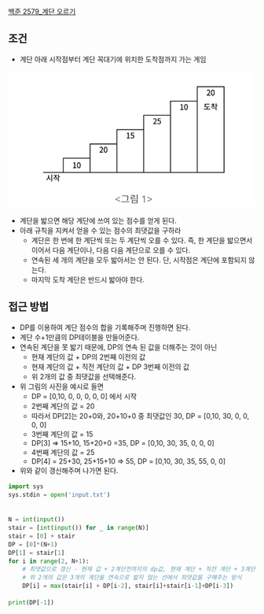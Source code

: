 [백준 2579_계단 오르기](https://www.acmicpc.net/problem/2579)


## 조건
- 계단 아래 시작점부터 계단 꼭대기에 위치한 도착점까지 가는 게임

 ![](assets/Pasted%20image%2020221010151941.png)

- 계단을 밟으면 해당 계단에 쓰여 있는 점수를 얻게 된다.
- 아래 규칙을 지켜서 얻을 수 있는 점수의 최댓값을 구하라
	- 계단은 한 번에 한 계단씩 또는 두 계단씩 오를 수 있다. 즉, 한 계단을 밟으면서 이어서 다음 계단이나, 다음 다음 계단으로 오를 수 있다.
	- 연속된 세 개의 계단을 모두 밟아서는 안 된다. 단, 시작점은 계단에 포함되지 않는다.
	- 마지막 도착 계단은 반드시 밟아야 한다.



## 접근 방법
- DP를 이용하여 계단 점수의 합을 기록해주며 진행하면 된다.
- 계단 수+1만큼의 DP테이블을 만들어준다.
- 연속된 계단을 못 밟기 때문에, DP의 연속 된 값을 더해주는 것이 아닌
	- 현재 계단의 값 + DP의 2번째 이전의 값
	- 현재 계단의 값 + 직전 계단의 값 + DP 3번째 이전의 값
	- 위 2개의 값 중 최댓값을 선택해준다.
- 위 그림의 사진을 예시로 들면
	- DP = [0,10, 0, 0, 0, 0, 0] 에서 시작
	- 2번째 계단의 값 = 20
	- 따라서 DP[2]는 20+0와, 20+10+0 중 최댓값인 30,  DP = [0,10, 30, 0, 0, 0, 0]
	- 3번째 계단의 값 = 15
	- DP[3] => 15+10, 15+20+0 =35, DP = [0,10, 30, 35, 0, 0, 0]
	- 4번째 계단의 값 = 25
	- DP[4] = 25+30, 25+15+10 => 55, DP = [0,10, 30, 35, 55, 0, 0]
- 위와 같이 갱신해주며 나가면 된다.



```PYTHON
import sys  
sys.stdin = open('input.txt')  
  
  
N = int(input())  
stair = [int(input()) for _ in range(N)]  
stair = [0] + stair  
DP = [0]*(N+1)  
DP[1] = stair[1]  
for i in range(2, N+1):  
    # 최댓값으로 갱신 - 현재 값 + 2계단전까지의 dp값, 현재 계단 + 직전 계단 + 3계단 전의 값  
    # 위 2개의 값은 3개의 계단을 연속으로 밟지 않는 선에서 최댓값을 구해주는 방식    
    DP[i] = max(stair[i] + DP[i-2], stair[i]+stair[i-1]+DP[i-3])  
  
print(DP[-1])
```